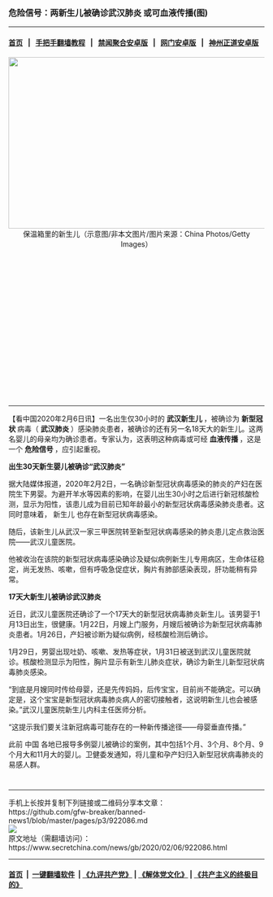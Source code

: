 ### 危险信号：两新生儿被确诊武汉肺炎 或可血液传播(图)
------------------------

#### [首页](https://github.com/gfw-breaker/banned-news1/blob/master/README.md) &nbsp;&nbsp;|&nbsp;&nbsp; [手把手翻墙教程](https://github.com/gfw-breaker/guides/wiki) &nbsp;&nbsp;|&nbsp;&nbsp; [禁闻聚合安卓版](https://github.com/gfw-breaker/bn-android) &nbsp;&nbsp;|&nbsp;&nbsp; [网门安卓版](https://github.com/oGate2/oGate) &nbsp;&nbsp;|&nbsp;&nbsp; [神州正道安卓版](https://github.com/SzzdOgate/update) 



<div class="article_right" style="fone-color:#000">
 <p style="text-align: center;">
  <img alt="" src="https://img2.secretchina.com/pic/2019/5-13/p2423771a397179170-ss.jpg" style="height:337px; width:600px"/>
  <br>
   保温箱里的新生儿（示意图/非本文图片/图片来源：China Photos/Getty Images）
   <span id="hideid" name="hideid" style="color:red;display:none;">
    <span href="https://www.secretchina.com">
    </span>
   </span>
  </br>
 </p>
 <div id="txt-mid1-t21-2017">
  <ins class="adsbygoogle" data-ad-client="ca-pub-1276641434651360" data-ad-slot="2451032099" style="display:inline-block;width:336px;height:280px">
  </ins>
  

---


  </div>
 </div>
 <p>
  【看中国2020年2月6日讯】一名出生仅30小时的
  <strong>
   武汉新生儿
  </strong>
  ，被确诊为
  <strong>
   新型冠状
  </strong>
  病毒（
  <strong>
   <span href="https://www.secretchina.com/news/gb/tag/武汉肺炎" target="_blank">
    武汉肺炎
   </span>
  </strong>
  ）感染肺炎患者，被确诊的还有另一名18天大的新生儿。这两名婴儿的母亲均为确诊患者。专家认为，这表明这种病毒或可经
  <strong>
   血液传播
  </strong>
  ，这是一个
  <strong>
   危险信号
  </strong>
  ，应引起重视。
  <span id="hideid" name="hideid" style="color:red;display:none;">
   <span href="https://www.secretchina.com">
   </span>
  </span>
 </p>
 <p>
  <strong>
   出生30天新生婴儿被确诊“武汉肺炎”
  </strong>
 </p>
 <p>
  据大陆媒体报道，2020年2月2日，一名确诊新型冠状病毒感染的肺炎的产妇在医院生下男婴。为避开羊水等因素的影响，在婴儿出生30小时之后进行新冠核酸检测，显示为阳性，该患儿成为目前已知年龄最小的新型冠状病毒感染肺炎患者。这同时意味着，
  <span href="https://www.secretchina.com/news/gb/tag/新生儿" target="_blank">
   新生儿
  </span>
  也存在新型冠状病毒感染。
 </p>
 <p>
  随后，该新生儿从武汉一家三甲医院转至新型冠状病毒感染的肺炎患儿定点救治医院——武汉儿童医院。
 </p>
 <p>
  他被收治在该院的新型冠状病毒感染确诊及疑似病例新生儿专用病区，生命体征稳定，尚无发热、咳嗽，但有呼吸急促症状，胸片有肺部感染表现，肝功能稍有异常。
 </p>
 <p>
  <strong>
   17天大新生儿被确诊武汉肺炎
  </strong>
 </p>
 <p>
  近日，武汉儿童医院还确诊了一个17天大的新型冠状病毒肺炎新生儿。该男婴于1月13日出生，很健康。1月22日，月嫂上门服务，月嫂后被确诊为新型冠状病毒肺炎患者。1月26日，产妇被诊断为疑似病例，经核酸检测后确诊。
 </p>
 <p>
  1月29日，男婴出现吐奶、咳嗽、发热等症状，1月31日被送到武汉儿童医院就诊。核酸检测显示为阳性，胸片显示有新生儿肺炎症状，确诊为新生儿新型冠状病毒肺炎感染。
 </p>
 <p>
  “到底是月嫂同时传给母婴，还是先传妈妈，后传宝宝，目前尚不能确定。可以确定是，这个宝宝是新型冠状病毒肺炎病人的密切接触者，这说明新生儿也会被感染。”武汉儿童医院新生儿内科主任医师分析。
 </p>
 <p>
  “这提示我们要关注新冠病毒可能存在的一种新传播途径——母婴垂直传播。”
 </p>
 <p>
  此前
  <span href="https://www.secretchina.com" target="_blank">
   中国
  </span>
  各地已报导多例婴儿被确诊的案例，其中包括1个月、3个月、8个月、9个月大和11月大的婴儿。卫健委发通知，将儿童和孕产妇归入新型冠状病毒肺炎的易感人群。
  <center>
   <div>
    <div id="txt-mid2-t22-2017" style="display: block;  max-height: 351px;  overflow: hidden;">
     <div id="SC-21xxx">
     </div>
     <ins class="adsbygoogle" data-ad-client="ca-pub-1276641434651360" data-ad-format="auto" data-ad-slot="4301710469" data-full-width-responsive="true" style="display:block">
     </ins>
    </div>
   </div>
  </center>
  <div style="padding-top:12px;">
  </div>
 </p>
</div>

<hr/>
手机上长按并复制下列链接或二维码分享本文章：<br/>
https://github.com/gfw-breaker/banned-news1/blob/master/pages/p3/922086.md <br/>
<a href='https://github.com/gfw-breaker/banned-news1/blob/master/pages/p3/922086.md'><img src='https://github.com/gfw-breaker/banned-news1/blob/master/pages/p3/922086.md.png'/></a> <br/>
原文地址（需翻墙访问）：https://www.secretchina.com/news/gb/2020/02/06/922086.html


------------------------
#### [首页](https://github.com/gfw-breaker/banned-news1/blob/master/README.md) &nbsp;|&nbsp; [一键翻墙软件](https://github.com/gfw-breaker/nogfw/blob/master/README.md) &nbsp;| [《九评共产党》](https://github.com/gfw-breaker/9ping.md/blob/master/README.md#九评之一评共产党是什么) | [《解体党文化》](https://github.com/gfw-breaker/jtdwh.md/blob/master/README.md) | [《共产主义的终极目的》](https://github.com/gfw-breaker/gczydzjmd.md/blob/master/README.md)


<img src='http://gfw-breaker.win/banned-news/pages/p3/922086.md' width='0px' height='0px'/>